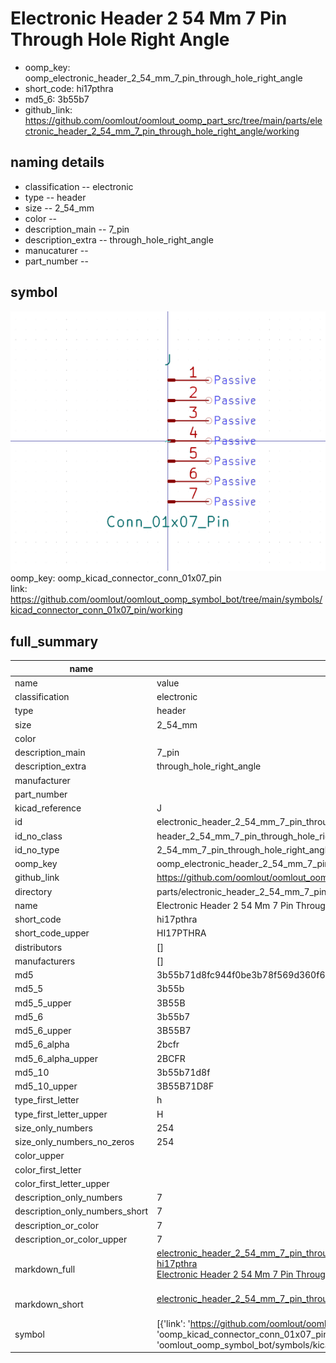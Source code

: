 # Electronic Header 2 54 Mm 7 Pin Through Hole Right Angle

  
* oomp_key: oomp_electronic_header_2_54_mm_7_pin_through_hole_right_angle 
* short_code: hi17pthra
* md5_6: 3b55b7  
* github_link: https://github.com/oomlout/oomlout_oomp_part_src/tree/main/parts/electronic_header_2_54_mm_7_pin_through_hole_right_angle/working  
## naming details
* classification -- electronic
* type -- header
* size -- 2_54_mm
* color -- 
* description_main -- 7_pin
* description_extra -- through_hole_right_angle
* manucaturer -- 
* part_number -- 



## symbol

![](symbol/0/working/working_600.png)  
oomp_key: oomp_kicad_connector_conn_01x07_pin  
link: https://github.com/oomlout/oomlout_oomp_symbol_bot/tree/main/symbols/kicad_connector_conn_01x07_pin/working  


## full_summary
| name | value | 
| --- | --- | 
| name | value | 
| classification | electronic | 
| type | header | 
| size | 2_54_mm | 
| color |  | 
| description_main | 7_pin | 
| description_extra | through_hole_right_angle | 
| manufacturer |  | 
| part_number |  | 
| kicad_reference | J | 
| id | electronic_header_2_54_mm_7_pin_through_hole_right_angle | 
| id_no_class | header_2_54_mm_7_pin_through_hole_right_angle | 
| id_no_type | 2_54_mm_7_pin_through_hole_right_angle | 
| oomp_key | oomp_electronic_header_2_54_mm_7_pin_through_hole_right_angle | 
| github_link | https://github.com/oomlout/oomlout_oomp_part_src/tree/main/parts/electronic_header_2_54_mm_7_pin_through_hole_right_angle/working | 
| directory | parts/electronic_header_2_54_mm_7_pin_through_hole_right_angle | 
| name | Electronic Header 2 54 Mm 7 Pin Through Hole Right Angle | 
| short_code | hi17pthra | 
| short_code_upper | HI17PTHRA | 
| distributors | [] | 
| manufacturers | [] | 
| md5 | 3b55b71d8fc944f0be3b78f569d360f6 | 
| md5_5 | 3b55b | 
| md5_5_upper | 3B55B | 
| md5_6 | 3b55b7 | 
| md5_6_upper | 3B55B7 | 
| md5_6_alpha | 2bcfr | 
| md5_6_alpha_upper | 2BCFR | 
| md5_10 | 3b55b71d8f | 
| md5_10_upper | 3B55B71D8F | 
| type_first_letter | h | 
| type_first_letter_upper | H | 
| size_only_numbers | 254 | 
| size_only_numbers_no_zeros | 254 | 
| color_upper |  | 
| color_first_letter |  | 
| color_first_letter_upper |  | 
| description_only_numbers | 7 | 
| description_only_numbers_short | 7 | 
| description_or_color | 7 | 
| description_or_color_upper | 7 | 
| markdown_full | [electronic_header_2_54_mm_7_pin_through_hole_right_angle](https://github.com/oomlout/oomlout_oomp_part_src/tree/main/parts/electronic_header_2_54_mm_7_pin_through_hole_right_angle/working)<br>[hi17pthra](https://github.com/oomlout/oomlout_oomp_part_src/tree/main/parts/electronic_header_2_54_mm_7_pin_through_hole_right_angle/working)<br>[Electronic Header 2 54 Mm 7 Pin Through Hole Right Angle](https://github.com/oomlout/oomlout_oomp_part_src/tree/main/parts/electronic_header_2_54_mm_7_pin_through_hole_right_angle/working)<br><br> | 
| markdown_short | [electronic_header_2_54_mm_7_pin_through_hole_right_angle](https://github.com/oomlout/oomlout_oomp_part_src/tree/main/parts/electronic_header_2_54_mm_7_pin_through_hole_right_angle/working)<br><br> | 
| symbol | [{'link': 'https://github.com/oomlout/oomlout_oomp_symbol_bot/tree/main/symbols/kicad_connector_conn_01x07_pin', 'oomp_key': 'oomp_kicad_connector_conn_01x07_pin', 'directory': 'oomlout_oomp_symbol_bot/symbols/kicad_connector_conn_01x07_pin//working/working.kicad_sym'}] | 
